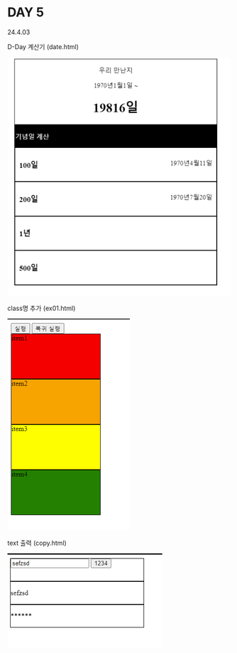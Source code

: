 # DAY 5
24.4.03

D-Day 계산기 (date.html)

![이미지](./img/date.PNG)

class명 추가 (ex01.html)

![이미지](./img/01.PNG)

text 출력 (copy.html)

![이미지](./img/copy.PNG)

